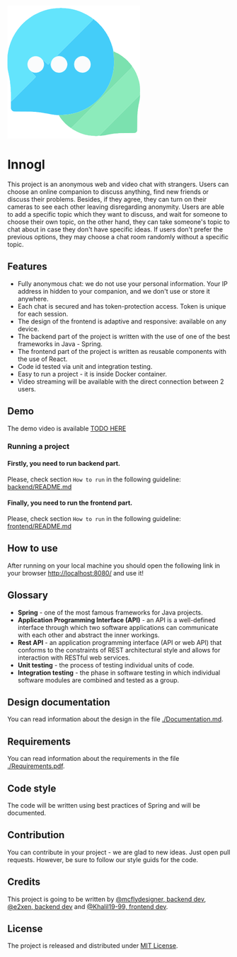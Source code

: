 ![Innogl Logo](./logo.svg)
# Innogl
This project is an anonymous web and video chat with strangers. Users can choose an online companion to discuss anything, find new friends or discuss their problems. Besides, if they agree, they can turn on their cameras to see each other leaving disregarding anonymity. Users are able to add a specific topic which they want to discuss, and wait for someone to choose their own topic, on the other hand, they can take someone's topic to chat about in case they don't have specific ideas. If users don't prefer the previous options, they may choose a chat room randomly without a specific topic.

## Features
* Fully anonymous chat: we do not use your personal information. Your IP address in hidden to your
  companion, and we don't use or store it anywhere.
* Each chat is secured and has token-protection access. Token is unique for each session.
* The design of the frontend is adaptive and responsive: available on any device.
* The backend part of the project is written with the use of one of the best frameworks in Java - Spring.
* The frontend part of the project is written as reusable components with the use of React.
* Code id tested via unit and integration testing.
* Easy to run a project - it is inside Docker container.
* Video streaming will be available with the direct connection between 2 users.

## Demo
The demo video is available [TODO HERE](http://youtube.com/)


### Running a project
#### Firstly, you need to run backend part.
Please, check section `How to run` in the following guideline: [backend/README.md](innogl/README.md)
#### Finally, you need to run the frontend part.
Please, check section `How to run` in the following guideline: [frontend/README.md](innogl/README.md)

## How to use
After running on your local machine you should open the following link in your browser [http://localhost:8080/](http://localhost:8080/) and use it!

## Glossary
- **Spring** - one of the most famous frameworks for Java projects.
- **Application Programming Interface (API)** - an API is a well-defined interface through which two software applications can communicate with each other and abstract the inner workings.
- **Rest API** - an application programming interface (API or web API) that conforms to the constraints of REST architectural style and allows for interaction with RESTful web services.
- **Unit testing** - the process of testing individual units of code.
- **Integration testing** - the phase in software testing in which individual software modules are combined and tested as a group.

## Design documentation
You can read information about the design in the file [./Documentation.md](./Documentation.md).

## Requirements
You can read information about the requirements in the file [./Requirements.pdf](./Requirements.pdf).

## Code style
The code will be written using best practices of Spring and will be documented.

## Contribution
You can contribute in your project - we are glad to new ideas. Just open pull requests. However, be sure to follow our style guids for the code.

## Credits
This project is going to be written by [@mcflydesigner, backend dev](https://github.com/mcflydesigner), [@e2xen, backend dev](https://github.com/e2xen) and [@Khalil19-99, frontend dev](https://github.com/Khalil19-99).

## License
The project is released and distributed under [MIT License](https://en.wikipedia.org/wiki/MIT_License).
